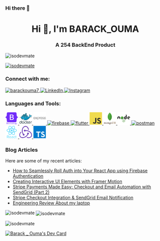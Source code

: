 ### Hi there 👋

<!--
**IsoDevMate/IsoDevMate** is a ✨ _special_ ✨ repository because its `README.md` (this file) appears on your GitHub profile.

Here are some ideas to get you started:
-->


<h1 align="center">Hi 👋, I'm BARACK_OUMA</h1>
<h3 align="center">A 254 BackEnd Product</h3>

<p align="left"> 
  <img src="https://komarev.com/ghpvc/?username=isodevmate&label=Profile%20views&color=0e75b6&style=flat" alt="isodevmate" /> 
</p>

<p align="left"> 
  <a href="https://github.com/ryo-ma/github-profile-trophy">
    <img src="https://github-profile-trophy.vercel.app/?username=isodevmate" alt="isodevmate" />
  </a> 
</p>

### Connect with me:
<p align="left">
  <a href="https://twitter.com/barackouma7" target="blank">
    <img align="center" src="https://raw.githubusercontent.com/rahuldkjain/github-profile-readme-generator/master/src/images/icons/Social/twitter.svg" alt="barackouma7" height="30" width="40" />
  </a>
  <a href="https://linkedin.com/in/barack-ouma-b37089212" target="blank">
    <img align="center" src="https://raw.githubusercontent.com/rahuldkjain/github-profile-readme-generator/master/src/images/icons/Social/linked-in-alt.svg" alt="LinkedIn" height="30" width="40" />
  </a>
  <a href="https://instagram.com/ba.ra.ck_o.u.ma/" target="blank">
    <img align="center" src="https://raw.githubusercontent.com/rahuldkjain/github-profile-readme-generator/master/src/images/icons/Social/instagram.svg" alt="Instagram" height="30" width="40" />
  </a>
</p>

### Languages and Tools:
<p align="left"> 
  <a href="https://getbootstrap.com" target="_blank" rel="noreferrer"> 
    <img src="https://raw.githubusercontent.com/devicons/devicon/master/icons/bootstrap/bootstrap-plain-wordmark.svg" alt="bootstrap" width="40" height="40"/> 
  </a> 
  <a href="https://www.docker.com/" target="_blank" rel="noreferrer"> 
    <img src="https://raw.githubusercontent.com/devicons/devicon/master/icons/docker/docker-original-wordmark.svg" alt="docker" width="40" height="40"/> 
  </a> 
  <a href="https://expressjs.com" target="_blank" rel="noreferrer"> 
    <img src="https://raw.githubusercontent.com/devicons/devicon/master/icons/express/express-original-wordmark.svg" alt="express" width="40" height="40"/> 
  </a> 
  <a href="https://firebase.google.com/" target="_blank" rel="noreferrer"> 
    <img src="https://www.vectorlogo.zone/logos/firebase/firebase-icon.svg" alt="firebase" width="40" height="40"/> 
  </a> 
  <a href="https://flutter.dev" target="_blank" rel="noreferrer"> 
    <img src="https://www.vectorlogo.zone/logos/flutterio/flutterio-icon.svg" alt="flutter" width="40" height="40"/> 
  </a> 
  <a href="https://developer.mozilla.org/en-US/docs/Web/JavaScript" target="_blank" rel="noreferrer"> 
    <img src="https://raw.githubusercontent.com/devicons/devicon/master/icons/javascript/javascript-original.svg" alt="javascript" width="40" height="40"/> 
  </a> 
  <a href="https://www.mongodb.com/" target="_blank" rel="noreferrer"> 
    <img src="https://raw.githubusercontent.com/devicons/devicon/master/icons/mongodb/mongodb-original-wordmark.svg" alt="mongodb" width="40" height="40"/> 
  </a> 
  <a href="https://nodejs.org" target="_blank" rel="noreferrer"> 
    <img src="https://raw.githubusercontent.com/devicons/devicon/master/icons/nodejs/nodejs-original-wordmark.svg" alt="nodejs" width="40" height="40"/> 
  </a> 
  <a href="https://postman.com" target="_blank" rel="noreferrer"> 
    <img src="https://www.vectorlogo.zone/logos/getpostman/getpostman-icon.svg" alt="postman" width="40" height="40"/> 
  </a> 
  <a href="https://reactjs.org/" target="_blank" rel="noreferrer"> 
    <img src="https://raw.githubusercontent.com/devicons/devicon/master/icons/react/react-original-wordmark.svg" alt="react" width="40" height="40"/> 
  </a> 
  <a href="https://redux.js.org" target="_blank" rel="noreferrer"> 
    <img src="https://raw.githubusercontent.com/devicons/devicon/master/icons/redux/redux-original.svg" alt="redux" width="40" height="40"/> 
  </a> 
  <a href="https://www.typescriptlang.org/" target="_blank" rel="noreferrer"> 
    <img src="https://raw.githubusercontent.com/devicons/devicon/master/icons/typescript/typescript-original.svg" alt="typescript" width="40" height="40"/> 
  </a> 
</p>

### Blog Articles
Here are some of my recent articles:

- [How to Seamlessly Roll Auth into Your React App using Firebase Authentication](https://kodaschool.com/blog/how-to-seamlessly-roll-auth-into-your-react-app-using-firebase-authentication)
- [Creating Interactive UI Elements with Framer Motion](https://kodaschool.com/blog/creaing-interactive-ui-elements-with-framer-motion)
- [Stripe Payments Made Easy: Checkout and Email Automation with SendGrid (Part 2)](https://kodaschool.com/blog/stripe-payments-made-easy-checkout-and-email-automation-with-sendgrid-part-2)
- [Stripe Checkout Integration & SendGrid Email Notification](https://kodaschool.com/blog/stripe-checkout-intergration-sendgrid-email-notification)
- [Engineering Review About my laptop](https://www.linkedin.com/pulse/lenovo-yoga-7i-journey-from-developer-unwilling-hardware-barack-ouma-s8laf)
<p><img align="left" src="https://github-readme-stats.vercel.app/api/top-langs?username=isodevmate&show_icons=true&locale=en&layout=compact" alt="isodevmate" /></p>

<p>&nbsp;<img align="center" src="https://github-readme-stats.vercel.app/api?username=isodevmate&show_icons=true&locale=en" alt="isodevmate" /></p>

<p><img align="center" src="https://github-readme-streak-stats.herokuapp.com/?user=isodevmate&" alt="isodevmate" /></p>

<a href="https://app.daily.dev/barackouma">
  <img src="https://api.daily.dev/devcards/03e5b0bff1794c349327ce1bdef21806.png?r=p56" width="400" alt="Barack _ Ouma's Dev Card"/>
</a>

